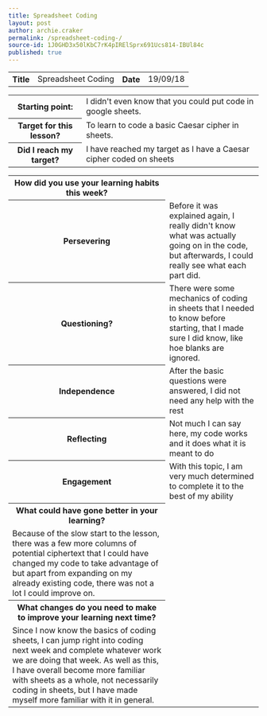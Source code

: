 ```yaml
---
title: Spreadsheet Coding 
layout: post
author: archie.craker
permalink: /spreadsheet-coding-/
source-id: 1J0GHD3x50lKbC7rK4pIRElSprx691Ucs814-IBUl84c
published: true
---
```

<table>
  <tr>
    <th>Title</th>
    <td>Spreadsheet Coding</td>
    <th>Date</th>
    <td>19/09/18</td>
  </tr>
</table>


<table>
  <tr>
    <th>Starting point:</th>
    <td>I didn't even know that you could put code in google sheets.</td>
  </tr>
  <tr>
    <th>Target for this lesson?</th>
    <td>To learn to code a basic Caesar cipher in sheets.</td>
  </tr>
  <tr>
    <th>Did I reach my target? </th>
    <td>I have reached my target as I have a Caesar cipher coded on sheets</td>
  </tr>
</table>


<table>
  <tr>
    <th>How did you use your learning habits this week?</th>
  </tr>
  <tr>
    <th>Persevering</th>
    <td>Before it was explained again, I really didn't know what was actually going on in the code, but afterwards, I could really see what each part did.</td>
  </tr>
  <tr>
    <th>Questioning?</th>
    <td>There were some mechanics of coding in sheets that I needed to know before starting, that I made sure I did know, like hoe blanks are ignored.</td>
  </tr>
  <tr>
    <th>Independence</th>
    <td>After the basic questions were answered, I did not need any help with the rest</td>
  </tr>
  <tr>
    <th>Reflecting</th>
    <td>Not much I can say here, my code works and it does what it is meant to do</td>
  </tr>
  <tr>
    <th>Engagement</th>
    <td>With this topic, I am very much determined to complete it to the best of my ability</td>
  </tr>
  <tr>
    <th>What could have gone better in your learning?</th>
  </tr>
  <tr>
    <td>Because of the slow start to the lesson, there was a few more columns of potential ciphertext that I could have changed my code to take advantage of  but apart from expanding on my already existing code, there was not a lot I could improve on.</td>
  </tr>
  <tr>
    <th>What changes do you need to make to improve your learning next time?</th>
  </tr>
  <tr>
    <td>Since I now know the basics of coding sheets, I can jump right into coding next week and complete whatever work we are doing that week. As well as this, I have overall become more familiar with sheets as a whole, not necessarily coding in sheets, but I have made myself more familiar with it in general.</td>
  </tr>
</table>


